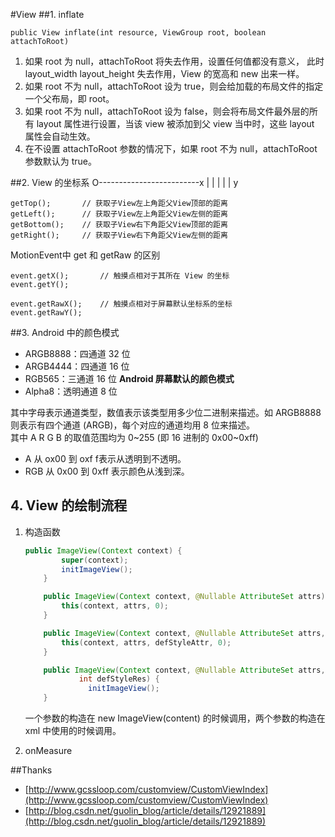 #View 
##1. inflate
```
public View inflate(int resource, ViewGroup root, boolean attachToRoot)
```
1. 如果 root 为 null，attachToRoot 将失去作用，设置任何值都没有意义， 此时 layout_width layout_height 失去作用，View 的宽高和 new 出来一样。   
2. 如果 root 不为 null，attachToRoot 设为 true，则会给加载的布局文件的指定一个父布局，即 root。   
3. 如果 root 不为 null，attachToRoot 设为 false，则会将布局文件最外层的所有 layout 属性进行设置，当该 view 被添加到父 view 当中时，这些 layout 属性会自动生效。    
4. 在不设置 attachToRoot 参数的情况下，如果 root 不为 null，attachToRoot 参数默认为 true。   

##2. View 的坐标系
O-------------------------x
|
|
|
|
|
y
```
getTop();       // 获取子View左上角距父View顶部的距离
getLeft();      // 获取子View左上角距父View左侧的距离
getBottom();    // 获取子View右下角距父View顶部的距离
getRight();     // 获取子View右下角距父View左侧的距离
```

MotionEvent中 get 和 getRaw 的区别
```
event.getX();       // 触摸点相对于其所在 View 的坐标
event.getY();

event.getRawX();    // 触摸点相对于屏幕默认坐标系的坐标
event.getRawY();
```

##3. Android 中的颜色模式
- ARGB8888：四通道 32 位
- ARGB4444：四通道 16 位
- RGB565：三通道 16 位 **Android 屏幕默认的颜色模式**
- Alpha8：透明通道 8 位     

其中字母表示通道类型，数值表示该类型用多少位二进制来描述。如 ARGB8888 则表示有四个通道 (ARGB)，每个对应的通道均用 8 位来描述。     
其中 A R G B 的取值范围均为 0~255 (即 16 进制的 0x00~0xff)      
- A 从 ox00 到 oxf f表示从透明到不透明。
- RGB 从 0x00 到 0xff 表示颜色从浅到深。   

## 4. View 的绘制流程   

1. 构造函数

   ```java
   public ImageView(Context context) {
           super(context);
           initImageView();
       }

       public ImageView(Context context, @Nullable AttributeSet attrs) {
           this(context, attrs, 0);
       }

       public ImageView(Context context, @Nullable AttributeSet attrs, int defStyleAttr) {
           this(context, attrs, defStyleAttr, 0);
       }

       public ImageView(Context context, @Nullable AttributeSet attrs, int defStyleAttr,
               int defStyleRes) {
                 initImageView();
       }
   ```

   一个参数的构造在 new ImageView(content) 的时候调用，两个参数的构造在 xml 中使用的时候调用。   

2. onMeasure

##Thanks

- [http://www.gcssloop.com/customview/CustomViewIndex](http://www.gcssloop.com/customview/CustomViewIndex)
- [http://blog.csdn.net/guolin_blog/article/details/12921889](http://blog.csdn.net/guolin_blog/article/details/12921889)
